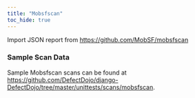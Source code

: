 ```yaml
---
title: "Mobsfscan"
toc_hide: true
---
```

Import JSON report from <https://github.com/MobSF/mobsfscan>

### Sample Scan Data
Sample Mobsfscan scans can be found at https://github.com/DefectDojo/django-DefectDojo/tree/master/unittests/scans/mobsfscan.